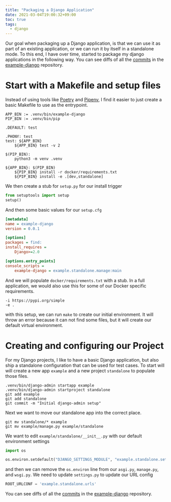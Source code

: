 ```yaml
---
title: "Packaging a Django Application"
date: 2021-03-04T19:00:32+09:00
toc: true
tags:
  - django
---
```


Our goal when packaging up a Django application, is that we can use it as part of an existing application, or we can run it by itself in a standalone mode. To this end, I have over time, started to package my django applications in the following way. You can see diffs of all the [commits] in the [example-django] repository.

# Start with a Makefile and setup files

Instead of using tools like [Poetry] and [Pipenv], I find it easier to just create a basic Makefile to use as the entrypoint.

```make
APP_BIN := .venv/bin/example-django
PIP_BIN := .venv/bin/pip

.DEFAULT: test

.PHONY: test
test: ${APP_BIN}
	${APP_BIN} test -v 2

$(PIP_BIN):
	python3 -m venv .venv

${APP_BIN}: $(PIP_BIN)
	${PIP_BIN} install -r docker/requirements.txt
	${PIP_BIN} install -e .[dev,standalone]
```

We then create a stub for `setup.py` for our install trigger

```python
from setuptools import setup
setup()
```

And then some basic values for our `setup.cfg`

```ini
[metadata]
name = example-django
version = 0.0.1

[options]
packages = find:
install_requires =
    Django>=2.0

[options.entry_points]
console_scripts =
    example-django = example.standalone.manage:main
```

And we will populate `docker/requirements.txt` with a stub. In a full application, we would also use this for some of our Docker specific requirements.

```shell
-i https://pypi.org/simple
-e .
```

with this setup, we can run `make` to create our initial environment. It will throw an error because it can not find some files, but it will create our default virtual environment.

# Creating and configuring our Project

For my Django projects, I like to have a basic Django application, but also ship a standalone configuration that can be used for test cases. To start will will create a new app `example` and a new project `standalone` to populate those files.

```shell
.venv/bin/django-admin startapp example
.venv/bin/django-admin startproject standalone
git add example
git add standalone
git commit -m "Initial django-admin setup"
```

Next we want to move our standalone app into the correct place.

```shell
git mv standalone/* example
git mv example/manage.py example/standalone
```

We want to edit `example/standalone/__init__.py` with our default environment settings

```python
import os

os.environ.setdefault("DJANGO_SETTINGS_MODULE", "example.standalone.settings")
```

and then we can remove the `os.environ` line from our `asgi.py`, `manage.py`, and `wsgi.py`. We need to update `settings.py` to update our URL config

```python
ROOT_URLCONF = 'example.standalone.urls'
```

You can see diffs of all the [commits] in the [example-django] repository.

[example-django]: https://github.com/kfdm/example-django
[commits]: https://github.com/kfdm/example-django/commits/master
[poetry]: https://python-poetry.org/
[pipenv]: https://pipenv.pypa.io/
